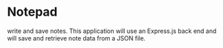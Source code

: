 # Notepad
write and save notes. This application will use an Express.js back end and will save and retrieve note data from a JSON file.
